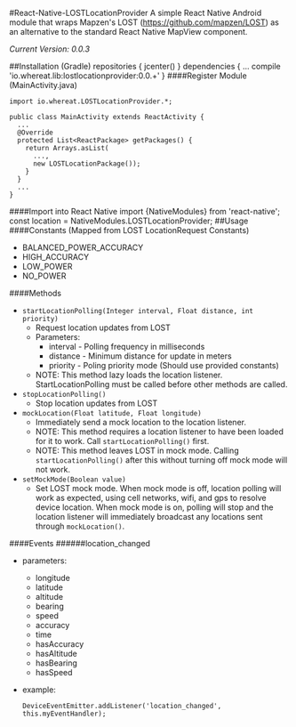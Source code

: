 #React-Native-LOSTLocationProvider
A simple React Native Android module that wraps Mapzen's LOST (https://github.com/mapzen/LOST) as an alternative to the standard React Native MapView component.

*Current Version: 0.0.3*

##Installation (Gradle)
    repositories {
        jcenter()
    }
    dependencies {
      ...
      compile 'io.whereat.lib:lostlocationprovider:0.0.+'
    }
####Register Module (MainActivity.java)

    import io.whereat.LOSTLocationProvider.*; 

    public class MainActivity extends ReactActivity {
      ...
      @Override
      protected List<ReactPackage> getPackages() {
        return Arrays.asList(
          ...,
          new LOSTLocationPackage());
        }
      }
      ...
    }
####Import into React Native
    import {NativeModules} from 'react-native';
    const location = NativeModules.LOSTLocationProvider;
##Usage
####Constants (Mapped from LOST LocationRequest Constants)
  - BALANCED_POWER_ACCURACY
  - HIGH_ACCURACY
  - LOW_POWER
  - NO_POWER
  
####Methods
  - `startLocationPolling(Integer interval, Float distance, int priority)`
    - Request location updates from LOST
    - Parameters:
      - interval - Polling frequency in milliseconds
      - distance - Minimum distance for update in meters
      - priority - Poling priority mode (Should use provided constants)
    - NOTE: This method lazy loads the location listener. StartLocationPolling must be called before other methods are called.
  - `stopLocationPolling()`
    - Stop location updates from LOST
  - `mockLocation(Float latitude, Float longitude)`
    - Immediately send a mock location to the location listener.
    - NOTE: This method requires a location listener to have been loaded for it to work. Call `startLocationPolling()` first.
    - NOTE: This method leaves LOST in mock mode. Calling `startLocationPolling()` after this without turning off mock mode will not work.
  - `setMockMode(Boolean value)`
    - Set LOST mock mode. When mock mode is off, location polling will work as expected, using cell networks, wifi, and gps to resolve device location. When mock mode is on, polling will stop and the location listener will immediately broadcast any locations sent through `mockLocation()`.
    
####Events
######location_changed
  - parameters:
    - longitude
    - latitude
    - altitude
    - bearing
    - speed
    - accuracy
    - time
    - hasAccuracy
    - hasAltitude
    - hasBearing
    - hasSpeed
  - example:
  
    `DeviceEventEmitter.addListener('location_changed', this.myEventHandler);`


  

